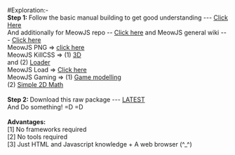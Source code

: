 #Exploration:-<br>
<b>Step 1: </b>Follow the basic manual building to get good understanding --- <a href="https://github.com/Geek-Research-Lab/polymer-experiments/blob/webcomponents-mix/README.md">Click Here</a><br>
And additionally for MeowJS repo -- <a href="https://github.com/Geek-Research-Lab/MeowJS">Click here</a> and MeowJS general wiki --- <a href="https://github.com/Geek-Research-Lab/MeowJS/wiki">Click here</a><br>
MeowJS PNG => <a href="https://github.com/dragonwolverines/Meow-PNG-Perf">click here</a><br>
MeowJS KillCSS => (1) <a href="https://github.com/dragonwolverines/MeowKillCSS/tree/3D">3D</a> <br>and (2) <a href="https://github.com/dragonwolverines/MeowKillCSS/tree/loader">Loader</a><br>
MeowJS Load => <a href="https://github.com/ashumeow/MeowLoadJS">Click here</a>
<br> MeowJS Gaming => (1) <a href="https://github.com/ashumeow/MeowJS---ForGaming/tree/Game-Modelling">Game modelling</a><br>
(2) <a href="https://github.com/ashumeow/MeowJS---ForGaming/tree/SimpleMath-2D">Simple 2D Math</a><br>
<br><b>Step 2: </b>Download this raw package --- <a href="https://github.com/Geek-Research-Lab/polymer-experiments/archive/p0.0.5.zip">LATEST</a>
<br>
And Do something! =D =D
<br>
<br>
<b>Advantages:</b><br>
[1] No frameworks required <br>
[2] No tools required <br>
[3] Just HTML and Javascript knowledge + A web browser (^_^)
